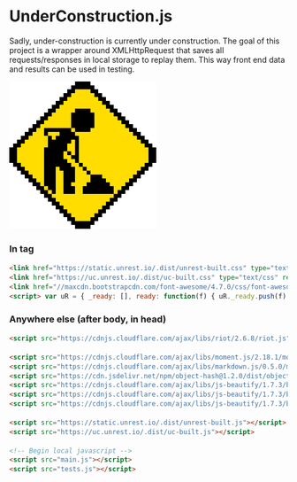 UnderConstruction.js
========

Sadly, under-construction is currently under construction. The goal of this project is a wrapper around XMLHttpRequest that saves all requests/responses in local storage to replay them. This way front end data and results can be used in testing.

![Under Construction](/under-construction.gif?raw=true "Under Construction")

### In <head> tag

```html
<link href="https://static.unrest.io/.dist/unrest-built.css" type="text/css" rel="stylesheet" />
<link href="https://uc.unrest.io/.dist/uc-built.css" type="text/css" rel="stylesheet" />
<link href="//maxcdn.bootstrapcdn.com/font-awesome/4.7.0/css/font-awesome.min.css" rel="stylesheet" />
<script> var uR = { _ready: [], ready: function(f) { uR._ready.push(f) } };</script>

```

### Anywhere else (after body, in head)

```html
<script src="https://cdnjs.cloudflare.com/ajax/libs/riot/2.6.8/riot.js"></script>

<script src="https://cdnjs.cloudflare.com/ajax/libs/moment.js/2.18.1/moment.min.js"></script>
<script src="https://cdnjs.cloudflare.com/ajax/libs/markdown.js/0.5.0/markdown.min.js"></script>
<script src="https://cdn.jsdelivr.net/npm/object-hash@1.2.0/dist/object_hash.min.js"></script>
<script src="https://cdnjs.cloudflare.com/ajax/libs/js-beautify/1.7.3/beautify.min.js"></script>
<script src="https://cdnjs.cloudflare.com/ajax/libs/js-beautify/1.7.3/beautify-css.min.js"></script>
<script src="https://cdnjs.cloudflare.com/ajax/libs/js-beautify/1.7.3/beautify-html.min.js"></script>

<script src="https://static.unrest.io/.dist/unrest-built.js"></script>
<script src="https://uc.unrest.io/.dist/uc-built.js"></script>

<!-- Begin local javascript -->
<script src="main.js"></script>
<script src="tests.js"></script>
```
